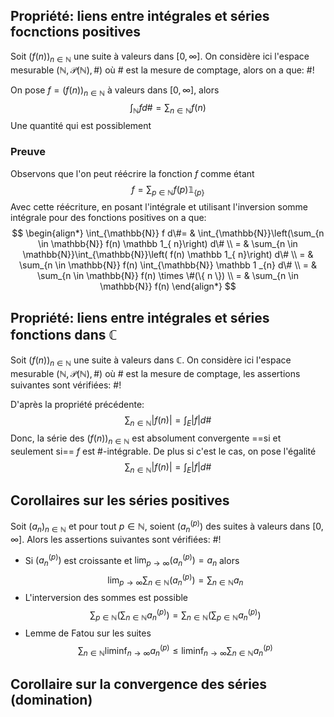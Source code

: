 ## Propriété: liens entre intégrales et séries focnctions positives
Soit $(f(n))_{n \in \mathbb{N}}$ une suite à valeurs dans $[0, \infty]$. On considère ici l'espace mesurable $(\mathbb{N}, \mathcal P(\mathbb{N}), \#)$ où $\#$ est la mesure de comptage, alors on a que: #!

On pose $f = (f(n))_{{n \in \mathbb{N}}}$ à valeurs dans $[0, \infty]$, alors $$
\int_{\mathbb{N}}fd\# = \sum_{n \in \mathbb{N}}f(n)
$$Une quantité qui est possiblement

### Preuve
Observons que l'on peut réécrire la fonction $f$ comme étant
$$
f= \sum_{p \in \mathbb{N}} f(p) \mathbb 1_{\{ p \}}
$$
Avec cette réécriture, en posant l'intégrale et utilisant l'inversion somme intégrale pour des fonctions positives on a que: 
$$
\begin{align*}
\int_{\mathbb{N}} f d\#= & \int_{\mathbb{N}}\left(\sum_{n \in \mathbb{N}} f(n) \mathbb 1_{ n}\right) d\# \\
= & \sum_{n \in \mathbb{N}}\int_{\mathbb{N}}\left( f(n) \mathbb 1_{ n}\right) d\# \\
= &  \sum_{n \in \mathbb{N}}  f(n) \int_{\mathbb{N}} \mathbb 1 _{n} d\# \\
= & \sum_{n \in \mathbb{N}}  f(n) \times \#(\{ n \}) \\
= & \sum_{n \in \mathbb{N}}  f(n) 
\end{align*}
$$

## Propriété: liens entre intégrales et séries fonctions dans $\mathbb{C}$
Soit $(f(n))_{n \in \mathbb{N}}$ une suite à valeurs dans $\mathbb{C}$. On considère ici l'espace mesurable $(\mathbb{N}, \mathcal P(\mathbb{N}), \#)$ où $\#$ est la mesure de comptage, les assertions suivantes sont vérifiées: #!

D'après la propriété précédente: $$
\sum_{n \in \mathbb{N}} |f(n)| = \int_{E}|f|d\#
$$
Donc, la série des $(f(n))_{n \in \mathbb{N}}$ est absolument convergente ==si et seulement si== $f$ est $\#$-intégrable.
De plus si c'est le cas, on pose l'égalité
$$
\sum_{n \in \mathbb{N}} |f(n)| = \int_{E}|f|d\#
$$

## Corollaires sur les séries positives
Soit $(a_{n})_{n \in \mathbb{N}}$ et pour tout $p \in \mathbb{N}$, soient $(a_{n}^{(p)})$ des suites à valeurs dans $[0, \infty]$. Alors les assertions suivantes sont vérifiées: #!

- Si $(a_{n}^{(p)})$ est croissante et $\lim_{ p \to \infty } (a_{n}^{(p)}) = a_{n}$ alors $$
\lim_{ p \to \infty } \sum_{n \in \mathbb{N}} (a_{n}^{(p)}) = \sum_{n \in \mathbb{N}} a_{n}
$$
- L'interversion des sommes est possible $$
\sum_{p \in \mathbb{N}}\left( \sum_{n \in \mathbb{N}} a_{n}^{(p)}  \right) =\sum_{n \in \mathbb{N}}\left( \sum_{p \in \mathbb{N}} a_{n}^{(p)}  \right) 
$$
- Lemme de Fatou sur les suites $$
\sum_{n \in \mathbb{N}}\liminf_{ n \to \infty } a_{n}^{(p)} \leq \liminf_{ n \to \infty } \sum_{n \in \mathbb{N}}a_{n}^{(p)}
$$

## Corollaire sur la convergence des séries (domination)
